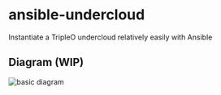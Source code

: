# ansible-undercloud
Instantiate a TripleO undercloud relatively easily with Ansible

## Diagram (WIP)

![basic diagram](http://i.imgur.com/5yXWjlw.png)
